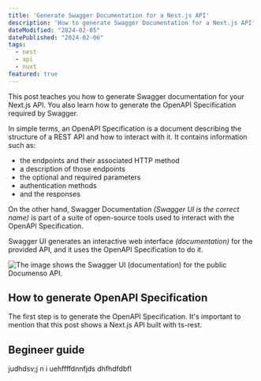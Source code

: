 ```yaml
---
title: 'Generate Swagger Documentation for a Nest.js API'
description: 'How to generate Swagger Documentation for a Next.js API' 
dateModified: "2024-02-05"
datePublished: "2024-02-06"
tags:
  - nest
  - api
  - nuxt
featured: true
---
```


This post teaches you how to generate Swagger documentation for your Next.js API. You also learn how to generate the OpenAPI Specification required by Swagger.
<!--more-->
In simple terms, an OpenAPI Specification is a document describing the structure of a REST API and how to interact with it. It contains information such as:

- the endpoints and their associated HTTP method
- a description of those endpoints
- the optional and required parameters
- authentication methods
- and the responses

On the other hand, Swagger Documentation _(Swagger UI is the correct name)_ is part of a suite of open-source tools used to interact with the OpenAPI Specification. 

Swagger UI generates an interactive web interface _(documentation)_ for the provided API, and it uses the OpenAPI Specification to do it.


![The image shows the Swagger UI (documentation) for the public Documenso API.](/img/openapi.webp)

## How to generate OpenAPI Specification

The first step is to generate the OpenAPI Specification. It's important to mention that this post shows a Next.js API built with ts-rest.

## Begineer guide 

judhdsv;j n i uehffffdnnfjds  dhfhdfdbfl